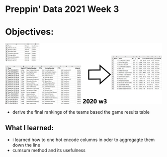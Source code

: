 # Preppin' Data 2021 Week 3

# Objectives:
<img src='2020 w3.jpg?raw=true' alt='summy pic'>

* derive the final rankings of the teams based the game results table

## What I learned:
* i learned how to one hot encode columns in oder to aggregagte them down the line
* cumsum method and its usefulness

